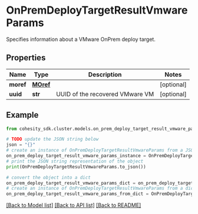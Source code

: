 # OnPremDeployTargetResultVmwareParams

Specifies information about a VMware OnPrem deploy target.

## Properties

Name | Type | Description | Notes
------------ | ------------- | ------------- | -------------
**moref** | [**MOref**](MOref.md) |  | [optional] 
**uuid** | **str** | UUID of the recovered VMware VM | [optional] 

## Example

```python
from cohesity_sdk.cluster.models.on_prem_deploy_target_result_vmware_params import OnPremDeployTargetResultVmwareParams

# TODO update the JSON string below
json = "{}"
# create an instance of OnPremDeployTargetResultVmwareParams from a JSON string
on_prem_deploy_target_result_vmware_params_instance = OnPremDeployTargetResultVmwareParams.from_json(json)
# print the JSON string representation of the object
print(OnPremDeployTargetResultVmwareParams.to_json())

# convert the object into a dict
on_prem_deploy_target_result_vmware_params_dict = on_prem_deploy_target_result_vmware_params_instance.to_dict()
# create an instance of OnPremDeployTargetResultVmwareParams from a dict
on_prem_deploy_target_result_vmware_params_from_dict = OnPremDeployTargetResultVmwareParams.from_dict(on_prem_deploy_target_result_vmware_params_dict)
```
[[Back to Model list]](../README.md#documentation-for-models) [[Back to API list]](../README.md#documentation-for-api-endpoints) [[Back to README]](../README.md)


